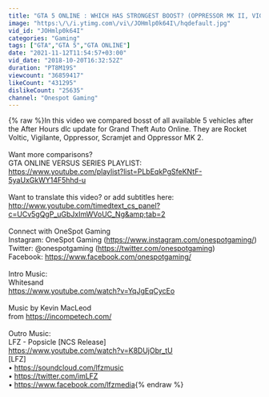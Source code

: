 ```yaml
---
title: "GTA 5 ONLINE : WHICH HAS STRONGEST BOOST? (OPPRESSOR MK II, VIGILANTE, SCRAMJET, ETC) [400k Special]"
image: "https:\/\/i.ytimg.com\/vi\/JOHmlp0k64I\/hqdefault.jpg"
vid_id: "JOHmlp0k64I"
categories: "Gaming"
tags: ["GTA","GTA 5","GTA ONLINE"]
date: "2021-11-12T11:54:57+03:00"
vid_date: "2018-10-20T16:32:52Z"
duration: "PT8M19S"
viewcount: "36859417"
likeCount: "431295"
dislikeCount: "25635"
channel: "Onespot Gaming"
---
```

{% raw %}In this video we compared bosst of all available 5 vehicles after the After Hours dlc update for Grand Theft Auto Online. They are Rocket Voltic, Vigilante, Oppressor, Scramjet and Oppressor MK 2.<br /><br />Want more comparisons?<br />GTA ONLINE VERSUS SERIES PLAYLIST:<br /><a rel="nofollow" target="blank" href="https://www.youtube.com/playlist?list=PLbEqkPgSfeKNtF-5yaUxGkWY14F5hhd-u">https://www.youtube.com/playlist?list=PLbEqkPgSfeKNtF-5yaUxGkWY14F5hhd-u</a><br /><br />Want to translate this video? or add subtitles here: <a rel="nofollow" target="blank" href="http://www.youtube.com/timedtext_cs_panel?c=UCv5gQgP_uGbJxImWVoUC_Ng&amp;tab=2">http://www.youtube.com/timedtext_cs_panel?c=UCv5gQgP_uGbJxImWVoUC_Ng&amp;tab=2</a><br /><br />Connect with OneSpot Gaming<br />Instagram: OneSpot Gaming (<a rel="nofollow" target="blank" href="https://www.instagram.com/onespotgaming/)">https://www.instagram.com/onespotgaming/)</a><br />Twitter: @onespotgaming (<a rel="nofollow" target="blank" href="https://twitter.com/onespotgaming)">https://twitter.com/onespotgaming)</a><br />Facebook: <a rel="nofollow" target="blank" href="https://www.facebook.com/onespotgaming/">https://www.facebook.com/onespotgaming/</a><br /><br />Intro Music:<br />Whitesand<br /><a rel="nofollow" target="blank" href="https://www.youtube.com/watch?v=YqJgEqCycEo">https://www.youtube.com/watch?v=YqJgEqCycEo</a><br /><br />Music by Kevin MacLeod<br />from <a rel="nofollow" target="blank" href="https://incompetech.com/">https://incompetech.com/</a><br /><br />Outro Music:<br />LFZ - Popsicle [NCS Release]<br /><a rel="nofollow" target="blank" href="https://www.youtube.com/watch?v=K8DUjObr_tU">https://www.youtube.com/watch?v=K8DUjObr_tU</a><br />[LFZ]<br />• <a rel="nofollow" target="blank" href="https://soundcloud.com/lfzmusic">https://soundcloud.com/lfzmusic</a><br />• <a rel="nofollow" target="blank" href="https://twitter.com/imLFZ">https://twitter.com/imLFZ</a><br />• <a rel="nofollow" target="blank" href="https://www.facebook.com/lfzmedia">https://www.facebook.com/lfzmedia</a>{% endraw %}
